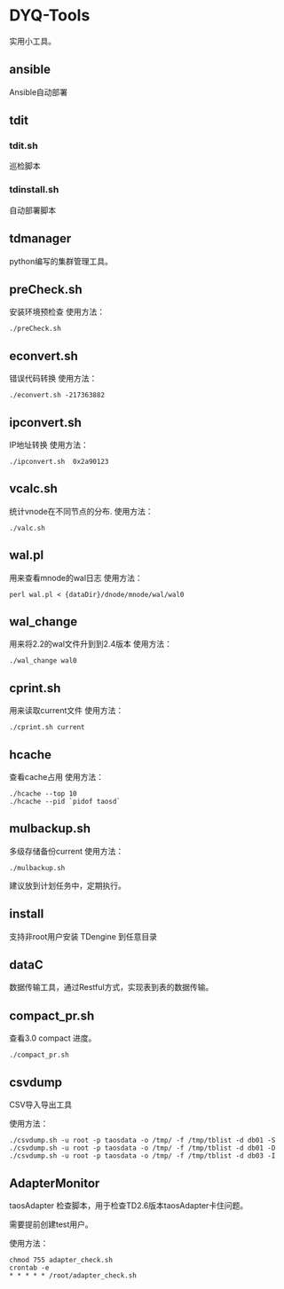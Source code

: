 # DYQ-Tools
实用小工具。

## ansible
Ansible自动部署

## tdit
### tdit.sh
巡检脚本
### tdinstall.sh
自动部署脚本

## tdmanager
python编写的集群管理工具。

## preCheck.sh
安装环境预检查 
使用方法：
```shell
./preCheck.sh
```

## econvert.sh
错误代码转换
使用方法：
```shell
./econvert.sh -217363882
```

## ipconvert.sh
IP地址转换
使用方法：
```shell
./ipconvert.sh  0x2a90123
```

## vcalc.sh
统计vnode在不同节点的分布.
使用方法：
```shell
./valc.sh
```

## wal.pl
用来查看mnode的wal日志
使用方法：
```shell
perl wal.pl < {dataDir}/dnode/mnode/wal/wal0
```

## wal_change
用来将2.2的wal文件升到到2.4版本
使用方法：
```shell
./wal_change wal0
```

## cprint.sh
用来读取current文件
使用方法：
```shell
./cprint.sh current
```

## hcache
查看cache占用
使用方法：
```shell
./hcache --top 10
./hcache --pid `pidof taosd`
```

## mulbackup.sh
多级存储备份current 
使用方法：
```shell
./mulbackup.sh
```
建议放到计划任务中，定期执行。

## install
支持非root用户安装 TDengine 到任意目录

## dataC
数据传输工具，通过Restful方式，实现表到表的数据传输。

## compact_pr.sh
查看3.0 compact 进度。
```shell
./compact_pr.sh
```

## csvdump
CSV导入导出工具

使用方法：
```shell
./csvdump.sh -u root -p taosdata -o /tmp/ -f /tmp/tblist -d db01 -S
./csvdump.sh -u root -p taosdata -o /tmp/ -f /tmp/tblist -d db01 -D
./csvdump.sh -u root -p taosdata -o /tmp/ -f /tmp/tblist -d db03 -I
```

## AdapterMonitor

taosAdapter 检查脚本，用于检查TD2.6版本taosAdapter卡住问题。

需要提前创建test用户。

使用方法：
```shell
chmod 755 adapter_check.sh
crontab -e
* * * * * /root/adapter_check.sh
```